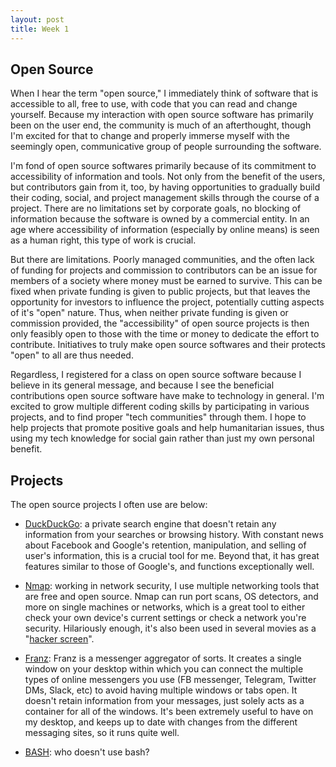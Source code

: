 ```yaml
---
layout: post
title: Week 1
---
```



## Open Source

When I hear the term "open source," I immediately think of software that is accessible to all, free to use, with code that you can read and change yourself. Because my interaction with open source software has primarily been on the user end, the community is much of an afterthought, though I'm excited for that to change and properly immerse myself with the seemingly open, communicative group of people surrounding the software. 

I'm fond of open source softwares primarily because of its commitment to accessibility of information and tools. Not only from the benefit of the users, but contributors gain from it, too, by having opportunities to gradually build their coding, social, and project management skills through the course of a project. There are no limitations set by corporate goals, no blocking of information because the software is owned by a commercial entity. In an age where accessibility of information (especially by online means) is seen as a human right, this type of work is crucial.

But there are limitations. Poorly managed communities, and the often lack of funding for projects and commission to contributors can be an issue for members of a society where money must be earned to survive. This can be fixed when private funding is given to public projects, but that leaves the opportunity for investors to influence the project, potentially cutting aspects of it's "open" nature. Thus, when neither private funding is given or commission provided, the "accessibility" of open source projects is then only feasibly open to those with the time or money to dedicate the effort to contribute. Initiatives to truly make open source softwares and their protects "open" to all are thus needed.

Regardless, I registered for a class on open source software because I believe in its general message, and because I see the beneficial contributions open source software have make to technology in general. I'm excited to grow multiple different coding skills by participating in various projects, and to find proper "tech communities" through them. I hope to help projects that promote positive goals and help humanitarian issues, thus using my tech knowledge for social gain rather than just my own personal benefit. 

## Projects 

The open source projects I often use are below:

* [DuckDuckGo](https://duckduckgo.com/): a private search engine that doesn't retain any information from your searches or browsing history. With constant news about Facebook and Google's retention, manipulation, and selling of user's information, this is a crucial tool for me. Beyond that, it has great features similar to those of Google's, and functions exceptionally well.

* [Nmap](https://nmap.org/): working in network security, I use multiple networking tools that are free and open source. Nmap can run port scans, OS detectors, and more on single machines or networks, which is a great tool to either check your own device's current settings or check a network you're security. Hilariously enough, it's also been used in several movies as a "[hacker screen](https://nmap.org/movies/)".

* [Franz](https://github.com/meetfranz/franz): Franz is a messenger aggregator of sorts. It creates a single window on your desktop within which you can connect the multiple types of online messengers you use (FB messenger, Telegram, Twitter DMs, Slack, etc) to avoid having multiple windows or tabs open. It doesn't retain information from your messages, just solely acts as a container for all of the windows. It's been extremely useful to have on my desktop, and keeps up to date with changes from the different messaging sites, so it runs quite well.

* [BASH](https://www.gnu.org/gnu/gnu.html): who doesn't use bash?


